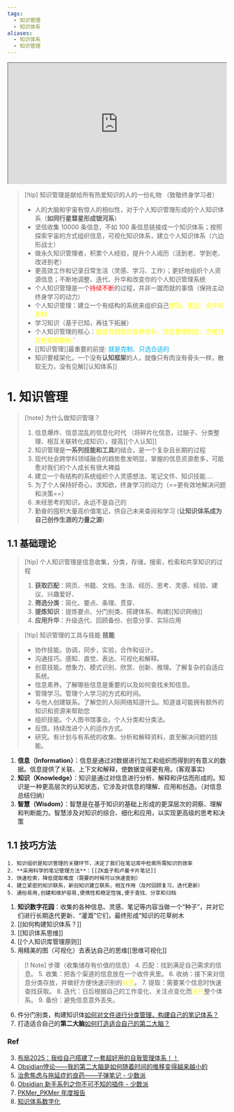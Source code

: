 ```yaml
---
tags:
  - 知识管理
  - 知识体系
aliases:
  - 知识体系
  - 知识管理
---
```


<div style=" width: 100%; height:280;overflow: hidden; "><iframe src="https://widget.pkmer.cn/free/Carousel?user=a2e5899e-975e-4457-afd4-ec3ff7dcbc90&" allow="fullscreen" style=" height: 100%; width: 100%;"></iframe></div>

> [!tip] 知识管理是献给所有热爱知识的人的一份礼物 （致敬终身学习者）
> - 人的大脑和宇宙有惊人的相似性，对于个人知识管理形成的个人知识体系（**如同行星彗星形成银河系**）
> - 坚信收集 10000 条信息，不如 100 条信息链接成一个知识体系；按照探索宇宙的方式组织信息，可视化知识体系，建立个人知识体系（六边形战士）
> - 做永久知识管理者，积累个人经验，提升个人阅历（活到老、学到老、改进到老）
> - 更高效工作和记录日常生活（灵感、学习、工作）；更好地组织个人资源信息；不断地调整、迭代、升华和改变你的个人知识管理系统
> - 个人知识管理是一个<font color="#ff0000">持续不断</font>的过程，并非一蹴而就的事情（保持主动终身学习的动力）
> -  个人知识管理：建立一个有结构的系统来组织自己<font color="#ffff00">想法、笔记、文件和素材</font>
> - 学习知识（基于已知，再往下拓展）
> - 个人知识管理的核心：<font color="#ffff00">就是将拥有的各种资料、信息整理到位，方便日后检索和更新 </font>`
> -  [[知识管理]]最重要的前提:<font color="#00b0f0"> 就是克制、只选合适的</font>
> - 知识要框架化，一个没有**认知框架**的人，就像只有肉没有骨头一样，散软无力，没有见解[[认知体系]]
# 1. 知识管理
> [!note]  为什么做知识管理？
> 1. 信息爆炸、信息混乱的信息化时代 （将碎片化信息，过脑子、分类整理、相互关联转化成知识），提高[[个人认知]]
> 2. 知识管理是**一系列技能和工具**的结合，是一个复杂且长期的过程
> 3. 现代社会跨学科领域融合的趋势愈发明显，掌握的信息资源愈多，可能愈对我们的个人成长有很大裨益
> 4. 建立一个有结构的系统组织个人灵感想法、笔记文件、知识技能....
> 5. 为了个人保持好奇心，求知欲，终身学习的动力（==更有效地解决问题和决策==）
> 6. 未经思考的知识，永远不是自己的
> 7. 勤奋的囤积大量高价值笔记，供自己未来查阅和学习 (**让知识体系成为自己创作生涯的力量之源**)
## 1.1 基础理论
> [!tip] 个人知识管理是信息收集，分类，存储，搜索，检索和共享知识的过程
> 1. **获取匹配**：网页、书籍、文档、生活、经历、思考、灵感、经验、建议、兴趣爱好、
> 2. **筛选分类**：简化、要点、条理、贯穿、
> 3. **提炼知识**：提炼要点、分门别类、搭建体系、构建[[知识网络]]
> 4. **应用升华**：升级迭代、回顾备份、创意分享、实际应用

> [!tip] 知识管理的工具与技能
> **技能**
> 	- 协作技能。协调，同步，实验，合作和设计。
> 	- 沟通技巧。感知、直觉、表达、可视化和解释。
> 	- 创意技能。想象力、模式识别、欣赏、创新、推理。了解复杂的自适应系统。
> 	- 信息素养。了解哪些信息是重要的以及如何查找未知信息。
> 	- 管理学习。管理个人学习的方式和时间。
> 	- 与他人创建联系。了解您的人际网络知道什么。知道谁可能拥有额外的知识和资源来帮助您
> 	- 组织技能。个人图书馆事业。个人分类和分类法。
> 	- 反馈。持续改进个人的运作方式。
> 	- 研究。有计划与有系统的收集、分析和解释资料，直至解决问题的技能。

1. **信息（Information）**：信息是通过对数据进行加工和组织而得到的有意义的数据。信息提供了关联、上下文和解释，使数据变得更有用。(客观事实)
2. **知识（Knowledge）**：知识是通过对信息进行分析、解释和评估而形成的。知识是一种更高层次的认知状态，它涉及对信息的理解、应用和创造。（对信息总结归纳）
3. **智慧（Wisdom）**：智慧是在基于知识的基础上形成的更深层次的洞察、理解和判断能力。智慧涉及对知识的综合、细化和应用，以实现更高级的思考和决策
## 1.1 技巧方法
```ad-example
1. 知识组织是知识管理的关键环节，决定了我们在笔记库中检索所需知识的效率
2. **采用科学的笔记管理方法**：[[ZK盒子和卢曼卡片笔记]]
3. 快速检索，降低提取难度（需要的时候可以快速查到）
4. 建立紧密的知识联系，新旧知识建立联系，相互作用（及时回顾复习、迭代更新）
5. 通俗易用,创建和维护容易,便携性和稳定性强,便于查找、分享和归档
```
1. **知识数字花园**：收集的各种信息、灵感、笔记等内容当做一个“种子”，并对它们进行长期迭代更新、“灌溉”它们，最终形成“知识的花草树木
2. [[如何构建知识体系？]] 
3. [[知识体系思维]]
4. [[个人知识库管理原则]]
5. 用精美的图（可视化）去表达自己的思维[[思维可视化]]


 >[! Note] 步骤（收集储存有价值的信息） 
 >4. 匹配：找到满足自己需求的信息。 
 >5. 收集：把各个渠道的信息放在一个收件夹里。 
 >6. 收纳：接下来对信息分类存放，并做好方便快速识别的<font color="#ffff00">标签</font>。
 >7. 提取：需要某个信息时快速查找获取。 
 >8. 迭代：日后根据自己的工作变化、关注点变化而<font color="#ffff00">迭代</font>整个体系。 
 >9. 备份：避免信息意外丢失。

6. 件分门别类，构建知识体[如何对文件进行分类管理，构建自己的笔记体系？](https://mp.weixin.qq.com/s/R7RcfijPSoTTSOl_uO-b6A)
7. 打造适合自己的**第二大脑**[如何打造适合自己的第二大脑？](https://mp.weixin.qq.com/s/U_eOrq0o865nYsWsFs52ow)

### Ref
3. [布局2025：我给自己搭建了一套超好用的自我管理体系！！](https://mp.weixin.qq.com/s/K5sB6LLud23PJyTtlAF7OQ)
4. [Obsidian悖论——我的第二大脑是如何随着时间的推移变得越来越小的](https://mp.weixin.qq.com/s?__biz=Mzg5Njk3MDUyMQ==&mid=2247490515&idx=1&sn=f53eba7c65ccce34bf1bc114bfee4158&scene=21#wechat_redirect)
5. [治愈焦虑与拖延症的良药——子弹笔记 - 少数派](https://sspai.com/post/65044)
6. [Obsidian 新手系列之你不可不知的插件 - 少数派](https://sspai.com/post/67619)
7. [PKMer_PKMer 年度报告](https://pkmer.cn/)
8. [知识体系数字化](https://mp.weixin.qq.com/s/ygxZCwvosHtslxsq2D8riQ)


